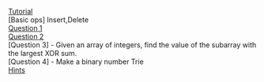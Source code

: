 [Tutorial](https://www.youtube.com/watch?v=AXjmTQ8LEoI)<br>
[Basic ops] Insert,Delete<br>
[Question 1](https://www.hackerrank.com/challenges/contacts/problem)<br>
[Question 2](https://www.hackerrank.com/challenges/no-prefix-set/problem)<br>
[Question 3] - Given an array of integers, find the value of the subarray with the largest XOR sum.<br>
[Question 4] - Make a binary number Trie<br>
[Hints](https://www.hackerearth.com/practice/notes/lalitkundu95/tutorial-on-trie-and-example-problems/)<br>

